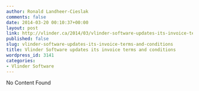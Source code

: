 ```yaml
---
author: Ronald Landheer-Cieslak
comments: false
date: 2014-03-20 00:10:37+00:00
layout: post
link: http://vlinder.ca/2014/03/vlinder-software-updates-its-invoice-terms-and-conditions/
published: false
slug: vlinder-software-updates-its-invoice-terms-and-conditions
title: Vlinder Software updates its invoice terms and conditions
wordpress_id: 3141
categories:
- Vlinder Software
---
```


No Content Found
